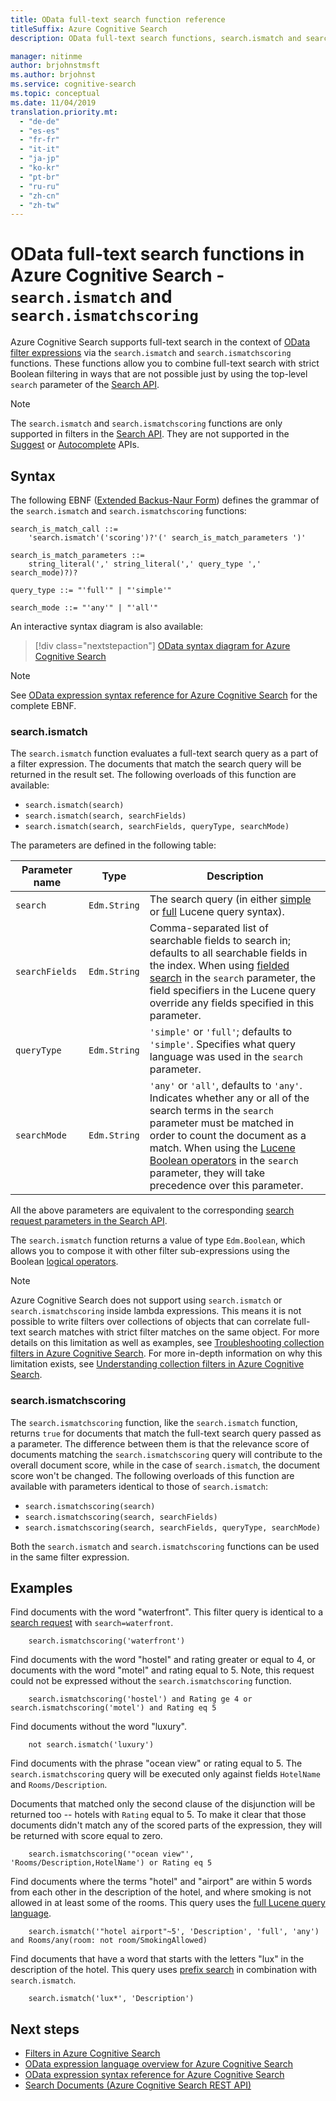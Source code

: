 ```yaml
---
title: OData full-text search function reference
titleSuffix: Azure Cognitive Search
description: OData full-text search functions, search.ismatch and search.ismatchscoring, in Azure Cognitive Search queries.

manager: nitinme
author: brjohnstmsft
ms.author: brjohnst
ms.service: cognitive-search
ms.topic: conceptual
ms.date: 11/04/2019
translation.priority.mt:
  - "de-de"
  - "es-es"
  - "fr-fr"
  - "it-it"
  - "ja-jp"
  - "ko-kr"
  - "pt-br"
  - "ru-ru"
  - "zh-cn"
  - "zh-tw"
---
```

# OData full-text search functions in Azure Cognitive Search - `search.ismatch` and `search.ismatchscoring`

Azure Cognitive Search supports full-text search in the context of [OData filter expressions](query-odata-filter-orderby-syntax.md) via the `search.ismatch` and `search.ismatchscoring` functions. These functions allow you to combine full-text search with strict Boolean filtering in ways that are not possible just by using the top-level `search` parameter of the [Search API](/rest/api/searchservice/search-documents).

> [!NOTE]
> The `search.ismatch` and `search.ismatchscoring` functions are only supported in filters in the [Search API](/rest/api/searchservice/search-documents). They are not supported in the [Suggest](/rest/api/searchservice/suggestions) or [Autocomplete](/rest/api/searchservice/autocomplete) APIs.

## Syntax

The following EBNF ([Extended Backus-Naur Form](https://en.wikipedia.org/wiki/Extended_Backus–Naur_form)) defines the grammar of the `search.ismatch` and `search.ismatchscoring` functions:

<!-- Upload this EBNF using https://bottlecaps.de/rr/ui to create a downloadable railroad diagram. -->

```
search_is_match_call ::=
    'search.ismatch'('scoring')?'(' search_is_match_parameters ')'

search_is_match_parameters ::=
    string_literal(',' string_literal(',' query_type ',' search_mode)?)?

query_type ::= "'full'" | "'simple'"

search_mode ::= "'any'" | "'all'"
```

An interactive syntax diagram is also available:

> [!div class="nextstepaction"]
> [OData syntax diagram for Azure Cognitive Search](https://azuresearch.github.io/odata-syntax-diagram/#search_is_match_call)

> [!NOTE]
> See [OData expression syntax reference for Azure Cognitive Search](search-query-odata-syntax-reference.md) for the complete EBNF.

### search.ismatch

The `search.ismatch` function evaluates a full-text search query as a part of a filter expression. The documents that match the search query will be returned in the result set. The following overloads of this function are available:

- `search.ismatch(search)`
- `search.ismatch(search, searchFields)`
- `search.ismatch(search, searchFields, queryType, searchMode)`

The parameters are defined in the following table:

| Parameter name | Type | Description |
| --- | --- | --- |
| `search` | `Edm.String` | The search query (in either [simple](query-simple-syntax.md) or [full](query-lucene-syntax.md) Lucene query syntax). |
| `searchFields` | `Edm.String` | Comma-separated list of searchable fields to search in; defaults to all searchable fields in the index. When using [fielded search](query-lucene-syntax.md#bkmk_fields) in the `search` parameter, the field specifiers in the Lucene query override any fields specified in this parameter. |
| `queryType` | `Edm.String` | `'simple'` or `'full'`; defaults to `'simple'`. Specifies what query language was used in the `search` parameter. |
| `searchMode` | `Edm.String` | `'any'` or `'all'`, defaults to `'any'`. Indicates whether any or all of the search terms in the `search` parameter must be matched in order to count the document as a match. When using the [Lucene Boolean operators](query-lucene-syntax.md#bkmk_boolean) in the `search` parameter, they will take precedence over this parameter. |

All the above parameters are equivalent to the corresponding [search request parameters in the Search API](/rest/api/searchservice/search-documents).

The `search.ismatch` function returns a value of type `Edm.Boolean`, which allows you to compose it with other filter sub-expressions using the Boolean [logical operators](search-query-odata-logical-operators.md).

> [!NOTE]
> Azure Cognitive Search does not support using `search.ismatch` or `search.ismatchscoring` inside lambda expressions. This means it is not possible to write filters over collections of objects that can correlate full-text search matches with strict filter matches on the same object. For more details on this limitation as well as examples, see [Troubleshooting collection filters in Azure Cognitive Search](search-query-troubleshoot-collection-filters.md). For more in-depth information on why this limitation exists, see [Understanding collection filters in Azure Cognitive Search](search-query-understand-collection-filters.md).


### search.ismatchscoring

The `search.ismatchscoring` function, like the `search.ismatch` function, returns `true` for documents that match the full-text search query passed as a parameter. The difference between them is that the relevance score of documents matching the `search.ismatchscoring` query will contribute to the overall document score, while in the case of `search.ismatch`, the document score won't be changed. The following overloads of this function are available with parameters identical to those of `search.ismatch`:

- `search.ismatchscoring(search)`
- `search.ismatchscoring(search, searchFields)`
- `search.ismatchscoring(search, searchFields, queryType, searchMode)`

Both the `search.ismatch` and `search.ismatchscoring` functions can be used in the same filter expression.

## Examples

Find documents with the word "waterfront". This filter query is identical to a [search request](/rest/api/searchservice/search-documents) with `search=waterfront`.

```odata-filter-expr
    search.ismatchscoring('waterfront')
```

Find documents with the word "hostel" and rating greater or equal to 4, or documents with the word "motel" and rating equal to 5. Note, this request could not be expressed without the `search.ismatchscoring` function.

```odata-filter-expr
    search.ismatchscoring('hostel') and Rating ge 4 or search.ismatchscoring('motel') and Rating eq 5
```

Find documents without the word "luxury".

```odata-filter-expr
    not search.ismatch('luxury')
```

Find documents with the phrase "ocean view" or rating equal to 5. The `search.ismatchscoring` query will be executed only against fields `HotelName` and `Rooms/Description`.

Documents that matched only the second clause of the disjunction will be returned too -- hotels with `Rating` equal to 5. To make it clear that those documents didn't match any of the scored parts of the expression, they will be returned with score equal to zero.

```odata-filter-expr
    search.ismatchscoring('"ocean view"', 'Rooms/Description,HotelName') or Rating eq 5
```

Find documents where the terms "hotel" and "airport" are within 5 words from each other in the description of the hotel, and where smoking is not allowed in at least some of the rooms. This query uses the [full Lucene query language](query-lucene-syntax.md).

```odata-filter-expr
    search.ismatch('"hotel airport"~5', 'Description', 'full', 'any') and Rooms/any(room: not room/SmokingAllowed)
```

Find documents that have a word that starts with the letters "lux" in the description of the hotel. This query uses [prefix search](query-simple-syntax.md#prefix-queries) in combination with `search.ismatch`.

```odata-filter-expr
    search.ismatch('lux*', 'Description')
```

## Next steps  

- [Filters in Azure Cognitive Search](search-filters.md)
- [OData expression language overview for Azure Cognitive Search](query-odata-filter-orderby-syntax.md)
- [OData expression syntax reference for Azure Cognitive Search](search-query-odata-syntax-reference.md)
- [Search Documents &#40;Azure Cognitive Search REST API&#41;](/rest/api/searchservice/Search-Documents)